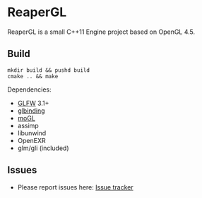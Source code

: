 # ReaperGL

ReaperGL is a small C++11 Engine project based on OpenGL 4.5.

## Build

```
mkdir build && pushd build
cmake .. && make
```

Dependencies:
- [GLFW](github.com/glfw/glfw) 3.1+
- [glbinding](github.com/hpicgs/glbinding)
- [moGL](github.com/Ryp/moGL)
- assimp
- libunwind
- OpenEXR
- glm/gli (included)

## Issues

* Please report issues here: [Issue tracker](github.com/Ryp/ReaperGL/issues)
